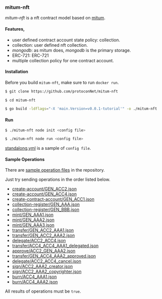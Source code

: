 ### mitum-nft

*mitum-nft* is a nft contract model based on [mitum](https://github.com/ProtoconNet/mitum).

#### Features,

* user defined contract account state policy: collection.
* collection: user defined nft collection.
* *mongodb*: as mitum does, *mongodb* is the primary storage.
* ERC-721: ERC-721
* multiple collection policy for one contract account.

#### Installation

Before you build `mitum-nft`, make sure to run `docker run`.

```sh
$ git clone https://github.com/protoconNet/mitum-nft

$ cd mitum-nft

$ go build -ldflags="-X 'main.Version=v0.0.1-tutorial'" -o ./mitum-nft ./main.go
```

#### Run

```sh
$ ./mitum-nft node init <config file>

$ ./mitum-nft node run <config file>
```

[standalong.yml](standalone.yml) is a sample of `config file`.

#### Sample Operations

There are [sample operation files](sample/) in the repository.

Just try sending operations in the order listed below.

- [create-account/GEN_ACC2.json](sample/create-account/GEN_ACC2.json)
- [create-account/GEN_ACC4.json](sample/create-account/GEN_ACC4.json)
- [create-contract-account/GEN_ACC1.json](sample/create-contract-account/GEN_ACC1.json)
- [collection-register/GEN_AAA.json](sample/collection-register/GEN_AAA.json)
- [collection-register/GEN_BBB.json](sample/collection-register/GEN_BBB.json)
- [mint/GEN_AAA1.json](sample/mint/GEN_AAA1.json)
- [mint/GEN_AAA2.json](sample/mint/GEN_ACC2.json)
- [mint/GEN_AAA3.json](sample/mint/GEN_ACC3.json)
- [transfer/GEN_ACC2_AAA1.json](sample/transfer/GEN_ACC2_AAA1.json)
- [transfer/GEN_ACC2_AAA2.json](sample/transfer/GEN_ACC2_AAA2.json)
- [delegate/ACC2_ACC4.json](sample/delegate/ACC2_ACC4.json)
- [transfer/ACC4_ACC4_AAA1_delegated.json](sample/transfer/ACC4_ACC4_AAA1_delegated.json)
- [approve/ACC2_GEN_AAA2.json](sample/approve/ACC2_GEN_AAA2.json)
- [transfer/GEN_ACC4_AAA2_approved.json](sample/transfer/GEN_ACC4_AAA2_approved.json)
- [delegate/ACC2_ACC4_cancel.json](sample/delegate/ACC2_ACC4_cancel.json)
- [sign/ACC2_AAA2_creator.json](sample/sign/ACC2_AAA2_creator.json)
- [sign/ACC2_AAA2_copyrighter.json](sample/sign/ACC2_AAA2_copyrighter.json)
- [burn/ACC4_AAA1.json](sample/burn/ACC4_AAA1.json)
- [burn/ACC4_AAA2.json](sample/burn/ACC4_AAA2.json)

All results of operations must be `true`.